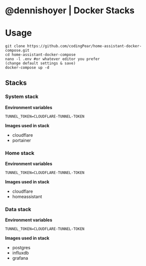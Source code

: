 # @dennishoyer | Docker Stacks

# Usage

    git clone https://github.com/codingPear/home-assistant-docker-compose.git
    cd home-assistant-docker-compose
    nano -l .env #or whatever editor you prefer
    (change default settings & save)
    docker-compose up -d
    
    
## Stacks

### System stack

**Environment variables**

```
TUNNEL_TOKEN=CLOUDFLARE-TUNNEL-TOKEN
```

**Images used in stack**
- cloudflare
- portainer

### Home stack

**Environment variables**

```
TUNNEL_TOKEN=CLOUDFLARE-TUNNEL-TOKEN
```

**Images used in stack**
- cloudflare
- homeassistant

### Data stack

**Environment variables**

```
TUNNEL_TOKEN=CLOUDFLARE-TUNNEL-TOKEN
```

**Images used in stack**
- postgres
- influxdb
- grafana
